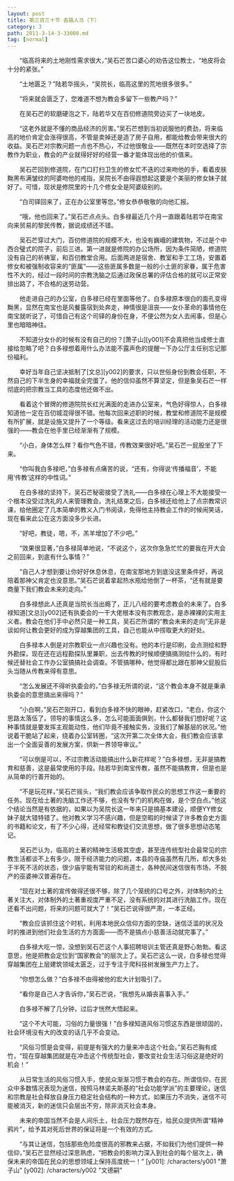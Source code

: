 ```yaml
---
layout: post
title: 第三百三十节 各路人马（下）
category: 3
path: 2011-3-14-3-33000.md
tag: [normal]
---
```


　　“临高将来的土地刚性需求很大，”吴石芒苦口婆心的劝告这位教士，“地皮将会十分的紧张。”

　　“土地匮乏？”陆若华摇头，“吴院长，临高这里的荒地很多很多。”

　　“将来就会匮乏了，您难道不想为教会多留下一些教产吗？”

　　在吴石芒的软磨硬泡之下，陆若华又在百仞修道院旁边买了一块地皮。

　　“这老外就是不懂的商品经济的厉害。”吴石芒想到当初说服他的费劲，将来临高的地价肯定会涨得很高，不管是卖掉还是造了房子自用，都能给教会带来很大的收益。吴石芒对宗教问题一点也不热心，不过他很敬业——既然在本时空选择了宗教作为职业，教会的产业就得好好的经营一番才能体现出他的价值来。

　　吴石芒回到修道院，在门口打扫卫生的修女忙不迭的过来吻他的手，看着皮肤黝黑布满皱纹的阿婆吻他的戒指，吴院长不由得遐想起这要是个美丽的修女妹子就好了。可惜，现状是修院里的十几个修女全是阿婆级别的。

　　“白司铎回来了，正在办公室里等您。”修女恭恭敬敬的向他汇报。

　　“哦，他也回来了。”吴石芒点点头。白多禄最近几个月一直跟着陆若华在南宝向来贸易的黎民传教，据说成绩还不错。

　　吴石芒穿过大门，百仞修道院的规模不大，也没有巍峨的建筑物，不过是个中西合璧式的院子，前后三进。第一进就是修院的办公场所，因为条件简陋，修道院没有自己的祈祷室，和百仞教堂合用。后面两进是宿舍、教室和手工工场，安置着修女和被强制收容来的“匪属”——这些匪属多数是一般的小土匪的家眷，属于危害性不大的，经过一段时间的宗教洗脑之后通过政保总署的评估合格的就可以正常安排出路了，不合格的送劳动营。

　　他走进自己的办公室，白多禄已经在里面等他了。白多禄原本很白的面孔变得黝黑，显然在南宝也是风餐露宿到处奔走，神情很是沮丧——女仆革命的事情他在南宝就听说了，可惜自己有这个司铎的身份在身，不便公然为女人去闹事，但是心里也暗暗神往。

　　不知道分女仆的时候有没有自己的份？[萧子山][y001]不会真把他当成修士直接给忽略了吧？白多禄想着用什么办法能不露声色的提醒一下办公厅主任别忘记那份福利。

　　幸好当年自己坚决抵制了[文总][y002]的要求，只以世俗身份到教会任职，不然自己的下半生身的幸福就全完蛋了。他的信仰虽然不算坚定，但是象吴石芒一样彻底的把宗教当工具的态度他还做不出。

　　看着这个冒牌的修道院院长红光满面的走进办公室来，气色好得惊人，白多禄知道他一定在百仞城混得很不错。他每次回来述职的时候，教堂和修道院不是规模有所扩展，就是设施又提升了一个等级。看来这过去的培训经理的活动能力还是很强的——教会在他手里已经渐渐有了规模。

　　“小白，身体怎么样？看你气色不错，传教效果很好吧。”吴石芒一屁股坐了下来。

　　“你叫我白多禄吧，”白多禄有点痛苦的说，“还有，你得说‘传播福音’，不能用‘传教’这样的中性词。”

　　在白多禄的坚持下，吴石芒秘密接受了洗礼——白多禄在心理上不大能接受一个根本没受过洗礼的人来管理教会。洗礼结束之后，白多禄还给他上了点宗教常识课，给他圈定了几本简单的教义入门书阅读，免得他主持教会工作的时候闹笑话，现在看来此公在这方面没多少长进。

　　“好吧，教徒，嗯，不，羔羊增加了不少吧。”

　　“效果很显著，”白多禄简单地说，“不说这个，这次你急急忙忙的要我在开大会之前回来，到底有什么事情？”

　　“自己人才想到要让你好好休息休息，在南宝那地方到底没这里条件好，再说陪着那神父肯定也没意思。”吴石芒说着拿起热水瓶给他倒了一杯茶，“还有就是要商量下我们教会未来的走向。”

　　白多禄想此人还真是当院长当出瘾了，正儿八经的要考虑教会的未来了。白多禄知道[文总][y002]还有执委会的一干大佬根本没有宗教观念，是赤裸裸的实用主义者。教会在他们手中必然只是一种工具，吴石芒所谓的“教会未来的走向”无非是谈如何让教会更好的成为穿越集团的工具，自己也能从中捞取更大的好处。

　　白多禄本人倒是对宗教职业一点兴趣也没有。他的本行是印刷，会点测绘和野外勘探，现在还在远程勘探队里兼职，出去传教的时候顺便搞搞测绘什么的，有时候还替社会工作办公室搞搞社会调查。不管搞哪种，他觉得都比跟在那神父屁股后头当随从传教来得有意思。

　　“怎么发展还不得听执委会的，”白多禄无所谓的说，“这个教会本身不就是秉承执委会的意思搞出来得吗？”

　　“小白啊，”吴石芒刚开口，看到白多禄不快的眼神，赶紧改口，“老白，你这个思路太落伍了。领导的事情这么多，怎么可能面面俱到，什么都替我们想好呢？这种事情就是要发挥主观能动性，他们毕竟不接触实务，没我们了解基层的状况。”他说着干脆站了起来，绕着办公室转圈，“这次开第二次全体大会，我们教会应该拿出一个全面妥善的发展方案，供新一界领导审议。”

　　“可以倒是可以，不过宗教活动能搞出什么新花样呢？”白多禄想，无非是搞教育和慈善，这是最常使用的手段。陆若华到南宝传教，虽然不能搞教育，但是也是从简单的行善开始的。

　　“不是玩花样，”吴石芒摇头，“我们教会应该争取作民众的思想工作这一重要的任务。现在给土著的洗脑工作还不够，也没有专门的机构在做，是个空白点。”他这个结论当然是有依据的，如果以为吴院长这一年来只是搞基本建设，顺便YY修女妹子就大错特错了。他对教义学习不感兴趣，但是空暇的时候读了许多教会史方面的书籍和论文，有了不少心得，还经常和教徒们交流思想，做了很多思想动态笔记。

　　吴石芒认为，临高的土著的精神生活极其空虚，甚至连传统型社会最常见的宗教生活都谈不上有多少。限于经济能力的问题，本县的寺庙虽然有几所，却大多处于半死不活的状态，很少庙宇能有常驻的和尚道士，各种民间迷信很有市场，不脱产的巫婆神汉普遍存在。

　　“现在对土著的宣传做得还很不够，除了几个笼统的口号之外，对体制内的土著关注大，对体制外的土著重视度严重不足，没有系统的对其进行洗脑工作。现在还看不出问题，将来的问题可就大了！”吴石芒说得很严肃，一本正经。

　　“教会应该抓住这个时机，利用本地民众信仰方面的空缺，迷信泛滥的状况及时的推进到他们社会生活的方方面面——而不是搞点小慈善活动就完事了。”

　　白多禄大吃一惊，没想到吴石芒这个人事招聘培训主管还真是野心勃勃。看这意思，他是把教会定位到“国家教会”的层次上了。吴石芒这么一说，白多禄也觉得穿越集团在上层建筑领域太匮乏，过于专注于爬科技树发展生产力上了。

　　“你想怎么做？”白多禄不由得被他的宏大计划吸引了。

　　“看你是自己人才告诉你，”吴石芒说，“我想先从婚丧喜事入手。”

　　白多禄不解了几分钟，过后才恍然大悟起来。

　　“这个不大可能，习俗的力量很强！”白多禄知道风俗习惯这东西是很顽固的，社会环境没有大的改变的话几乎不会变动。

　　“风俗习惯是会变得，前提是有强大的力量来冲击这个社会。”吴石芒胸有成竹，“现在穿越集团就是在冲击这个传统型社会，要改变社会生活习俗这是绝好的机会！”

　　从日常生活的风俗习惯入手，使民众渐渐习惯于教会的存在。所谓信仰，在民众中多数情况表现为迷信，按照马林诺夫斯基的“社会功能学派”的主要理论，迷信和宗教是社会释放自身压力稳定社会结构的一种方式，如果压力不消失，迷信不可能被消灭，新的迷信只会层出不穷，除非消灭社会本身。

　　未来的帝国当然不会是人间乐土，社会压力既然存在，给民众提供所谓“精神鸦片”，给予其对死后世界的保证将是一个有效的方式。

　　“与其让迷信，包括那些危险度很高的邪教来占据，不如我们为他们提供一种信仰，”吴石芒显然经过深思熟虑，“把教会的影响力深入到社会的每个层次上，确保未来的帝国在民众的思想领域上保持高度统一！”
[y001]: /characters/y001 "萧子山"
[y002]: /characters/y002 "文德嗣"
